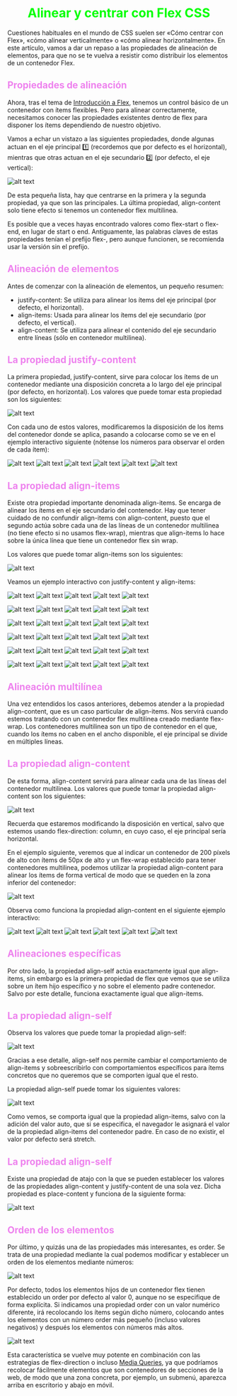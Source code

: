 # <span style="color:lime"><center>Alinear y centrar con Flex CSS</center></span>

Cuestiones habituales en el mundo de CSS suelen ser «Cómo centrar con Flex», «cómo alinear verticalmente» o «cómo alinear horizontalmente». En este artículo, vamos a dar un repaso a las propiedades de alineación de elementos, para que no se te vuelva a resistir como distribuir los elementos de un contenedor Flex.

## <span style="color:violet">Propiedades de alineación</span>
Ahora, tras el tema de [Introducción a Flex](https://lenguajecss.com/css/maquetacion-y-colocacion/flex/), tenemos un control básico de un contenedor con ítems flexibles. Pero para alinear correctamente, necesitamos conocer las propiedades existentes dentro de flex para disponer los ítems dependiendo de nuestro objetivo.

Vamos a echar un vistazo a las siguientes propiedades, donde algunas actuan en el eje principal 1️⃣ (recordemos que por defecto es el horizontal), mientras que otras actuan en el eje secundario 2️⃣ (por defecto, el eje vertical):

![alt text](./imagenes-alinear-centrar-con-flex-css/image.png)

De esta pequeña lista, hay que centrarse en la primera y la segunda propiedad, ya que son las principales. La última propiedad, align-content solo tiene efecto si tenemos un contenedor flex multilinea.

Es posible que a veces hayas encontrado valores como flex-start o flex-end, en lugar de start o end. Antiguamente, las palabras claves de estas propiedades tenían el prefijo flex-, pero aunque funcionen, se recomienda usar la versión sin el prefijo.

## <span style="color:violet">Alineación de elementos</span>
Antes de comenzar con la alineación de elementos, un pequeño resumen:

   - justify-content: Se utiliza para alinear los ítems del eje principal (por defecto, el horizontal).
   - align-items: Usada para alinear los ítems del eje secundario (por defecto, el vertical).
   - align-content: Se utiliza para alinear el contenido del eje secundario entre líneas (sólo en contenedor multilinea).

## <span style="color:violet">La propiedad justify-content</span>
La primera propiedad, justify-content, sirve para colocar los ítems de un contenedor mediante una disposición concreta a lo largo del eje principal (por defecto, en horizontal). Los valores que puede tomar esta propiedad son los siguientes:

![alt text](./imagenes-alinear-centrar-con-flex-css/image-1.png)

Con cada uno de estos valores, modificaremos la disposición de los ítems del contenedor donde se aplica, pasando a colocarse como se ve en el ejemplo interactivo siguiente (nótense los números para observar el orden de cada ítem):

![alt text](./imagenes-alinear-centrar-con-flex-css/image-2.png)
![alt text](./imagenes-alinear-centrar-con-flex-css/image-3.png)
![alt text](./imagenes-alinear-centrar-con-flex-css/image-4.png)
![alt text](./imagenes-alinear-centrar-con-flex-css/image-5.png)
![alt text](./imagenes-alinear-centrar-con-flex-css/image-6.png)
![alt text](./imagenes-alinear-centrar-con-flex-css/image-7.png)

## <span style="color:violet">La propiedad align-items</span>
Existe otra propiedad importante denominada align-items. Se encarga de alinear los ítems en el eje secundario del contenedor. Hay que tener cuidado de no confundir align-items con align-content, puesto que el segundo actúa sobre cada una de las líneas de un contenedor multilinea (no tiene efecto si no usamos flex-wrap), mientras que align-items lo hace sobre la única línea que tiene un contenedor flex sin wrap.

Los valores que puede tomar align-items son los siguientes:

![alt text](./imagenes-alinear-centrar-con-flex-css/image-8.png)

Veamos un ejemplo interactivo con justify-content y align-items:

![alt text](./imagenes-alinear-centrar-con-flex-css/image-9.png)
![alt text](./imagenes-alinear-centrar-con-flex-css/image-10.png)
![alt text](./imagenes-alinear-centrar-con-flex-css/image-11.png)
![alt text](./imagenes-alinear-centrar-con-flex-css/image-12.png)
![alt text](./imagenes-alinear-centrar-con-flex-css/image-13.png)

![alt text](./imagenes-alinear-centrar-con-flex-css/image-14.png)
![alt text](./imagenes-alinear-centrar-con-flex-css/image-15.png)
![alt text](./imagenes-alinear-centrar-con-flex-css/image-16.png)
![alt text](./imagenes-alinear-centrar-con-flex-css/image-17.png)
![alt text](./imagenes-alinear-centrar-con-flex-css/image-18.png)

![alt text](./imagenes-alinear-centrar-con-flex-css/image-19.png)
![alt text](./imagenes-alinear-centrar-con-flex-css/image-20.png)
![alt text](./imagenes-alinear-centrar-con-flex-css/image-21.png)
![alt text](./imagenes-alinear-centrar-con-flex-css/image-22.png)
![alt text](./imagenes-alinear-centrar-con-flex-css/image-23.png)

![alt text](./imagenes-alinear-centrar-con-flex-css/image-24.png)
![alt text](./imagenes-alinear-centrar-con-flex-css/image-25.png)
![alt text](./imagenes-alinear-centrar-con-flex-css/image-26.png)
![alt text](./imagenes-alinear-centrar-con-flex-css/image-27.png)
![alt text](./imagenes-alinear-centrar-con-flex-css/image-28.png)

![alt text](./imagenes-alinear-centrar-con-flex-css/image-29.png)
![alt text](./imagenes-alinear-centrar-con-flex-css/image-30.png)
![alt text](./imagenes-alinear-centrar-con-flex-css/image-31.png)
![alt text](./imagenes-alinear-centrar-con-flex-css/image-32.png)
![alt text](./imagenes-alinear-centrar-con-flex-css/image-33.png)

![alt text](./imagenes-alinear-centrar-con-flex-css/image-34.png)
![alt text](./imagenes-alinear-centrar-con-flex-css/image-35.png)
![alt text](./imagenes-alinear-centrar-con-flex-css/image-36.png)
![alt text](./imagenes-alinear-centrar-con-flex-css/image-37.png)
![alt text](./imagenes-alinear-centrar-con-flex-css/image-38.png)

## <span style="color:violet">Alineación multilínea</span>
Una vez entendidos los casos anteriores, debemos atender a la propiedad align-content, que es un caso particular de align-items. Nos servirá cuando estemos tratando con un contenedor flex multilinea creado mediante flex-wrap. Los contenedores multilinea son un tipo de contenedor en el que, cuando los ítems no caben en el ancho disponible, el eje principal se divide en múltiples líneas.

## <span style="color:violet">La propiedad align-content</span>
De esta forma, align-content servirá para alinear cada una de las líneas del contenedor multilinea. Los valores que puede tomar la propiedad align-content son los siguientes:

![alt text](./imagenes-alinear-centrar-con-flex-css/image-39.png)

Recuerda que estaremos modificando la disposición en vertical, salvo que estemos usando flex-direction: column, en cuyo caso, el eje principal sería horizontal.

En el ejemplo siguiente, veremos que al indicar un contenedor de 200 píxels de alto con ítems de 50px de alto y un flex-wrap establecido para tener contenedores multilinea, podemos utilizar la propiedad align-content para alinear los ítems de forma vertical de modo que se queden en la zona inferior del contenedor:

![alt text](./imagenes-alinear-centrar-con-flex-css/image-40.png)

Observa como funciona la propiedad align-content en el siguiente ejemplo interactivo:

![alt text](./imagenes-alinear-centrar-con-flex-css/image-41.png)
![alt text](./imagenes-alinear-centrar-con-flex-css/image-42.png)
![alt text](./imagenes-alinear-centrar-con-flex-css/image-43.png)
![alt text](./imagenes-alinear-centrar-con-flex-css/image-44.png)
![alt text](./imagenes-alinear-centrar-con-flex-css/image-45.png)
![alt text](./imagenes-alinear-centrar-con-flex-css/image-46.png)

## <span style="color:violet">Alineaciones específicas</span>
Por otro lado, la propiedad align-self actúa exactamente igual que align-items, sin embargo es la primera propiedad de flex que vemos que se utiliza sobre un ítem hijo específico y no sobre el elemento padre contenedor. Salvo por este detalle, funciona exactamente igual que align-items.

## <span style="color:violet">La propiedad align-self</span>
Observa los valores que puede tomar la propiedad align-self:

![alt text](./imagenes-alinear-centrar-con-flex-css/image-47.png)

Gracias a ese detalle, align-self nos permite cambiar el comportamiento de align-items y sobreescribirlo con comportamientos específicos para ítems concretos que no queremos que se comporten igual que el resto.

La propiedad align-self puede tomar los siguientes valores:

![alt text](./imagenes-alinear-centrar-con-flex-css/image-48.png)

Como vemos, se comporta igual que la propiedad align-items, salvo con la adición del valor auto, que si se especifica, el navegador le asignará el valor de la propiedad align-items del contenedor padre. En caso de no existir, el valor por defecto será stretch.

## <span style="color:violet">La propiedad align-self</span>
Existe una propiedad de atajo con la que se pueden establecer los valores de las propiedades align-content y justify-content de una sola vez. Dicha propiedad es place-content y funciona de la siguiente forma:

![alt text](./imagenes-alinear-centrar-con-flex-css/image-49.png)

## <span style="color:violet">Orden de los elementos</span>
Por último, y quizás una de las propiedades más interesantes, es order. Se trata de una propiedad mediante la cual podemos modificar y establecer un orden de los elementos mediante números:

![alt text](./imagenes-alinear-centrar-con-flex-css/image-50.png)

Por defecto, todos los elementos hijos de un contenedor flex tienen establecido un order por defecto al valor 0, aunque no se especifique de forma explícita. Si indicamos una propiedad order con un valor numérico diferente, irá recolocando los ítems según dicho número, colocando antes los elementos con un número order más pequeño (incluso valores negativos) y después los elementos con números más altos.

![alt text](./imagenes-alinear-centrar-con-flex-css/image-51.png)

Esta característica se vuelve muy potente en combinación con las estrategias de flex-direction o incluso [Media Queries](https://lenguajecss.com/css/responsive-web-design/media-queries/), ya que podríamos recolocar fácilmente elementos que son contenedores de secciones de la web, de modo que una zona concreta, por ejemplo, un submenú, aparezca arriba en escritorio y abajo en móvil.


